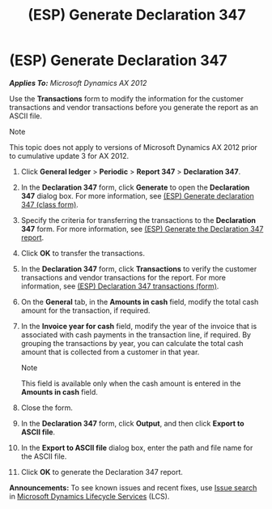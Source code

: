 ﻿---
title: (ESP) Generate Declaration 347
TOCTitle: (ESP) Generate Declaration 347
ms:assetid: 36b5b6f9-f543-4640-8569-721a243d0d96
ms:mtpsurl: https://technet.microsoft.com/en-us/library/Dn304970(v=AX.60)
ms:contentKeyID: 54899949
ms.date: 05/09/2014
mtps_version: v=AX.60
f1_keywords:
- Forms.TaxReport347Table
- Forms.Dialog
- ES - 00003
---

# (ESP) Generate Declaration 347 


_**Applies To:** Microsoft Dynamics AX 2012_

Use the **Transactions** form to modify the information for the customer transactions and vendor transactions before you generate the report as an ASCII file.


> [!NOTE]
> <P>This topic does not apply to versions of Microsoft Dynamics AX 2012 prior to cumulative update 3 for AX 2012.</P>



1.  Click **General ledger** \> **Periodic** \> **Report 347** \> **Declaration 347**.

2.  In the **Declaration 347** form, click **Generate** to open the **Declaration 347** dialog box. For more information, see [(ESP) Generate declaration 347 (class form)](https://technet.microsoft.com/en-us/library/aa589594\(v=ax.60\)).

3.  Specify the criteria for transferring the transactions to the **Declaration 347** form. For more information, see [(ESP) Generate the Declaration 347 report](esp-generate-the-declaration-347-report.md).

4.  Click **OK** to transfer the transactions.

5.  In the **Declaration 347** form, click **Transactions** to verify the customer transactions and vendor transactions for the report. For more information, see [(ESP) Declaration 347 transactions (form)](https://technet.microsoft.com/en-us/library/aa587699\(v=ax.60\)).

6.  On the **General** tab, in the **Amounts in cash** field, modify the total cash amount for the transaction, if required.

7.  In the **Invoice year for cash** field, modify the year of the invoice that is associated with cash payments in the transaction line, if required. By grouping the transactions by year, you can calculate the total cash amount that is collected from a customer in that year.
    

    > [!NOTE]
    > <P>This field is available only when the cash amount is entered in the <STRONG>Amounts in cash</STRONG> field.</P>



8.  Close the form.

9.  In the **Declaration 347** form, click **Output**, and then click **Export to ASCII file**.

10. In the **Export to ASCII file** dialog box, enter the path and file name for the ASCII file.

11. Click **OK** to generate the Declaration 347 report.

  
**Announcements:** To see known issues and recent fixes, use [Issue search](http://go.microsoft.com/fwlink/?linkid=389258) in [Microsoft Dynamics Lifecycle Services](http://go.microsoft.com/fwlink/?linkid=306505) (LCS).

